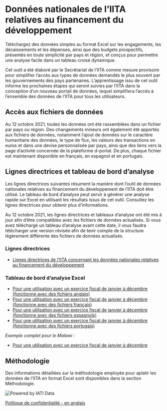# Données nationales de l’IITA relatives au financement du développement

Téléchargez des données simples au format Excel sur les engagements, les décaissements et les dépenses, ainsi que des budgets prospectifs, présentés en toute simplicité par pays et région, et conçus pour permettre une analyse facile dans un tableau croisé dynamique.

Cet outil a été élaboré par le Secrétariat de l’IITA comme mesure provisoire pour simplifier l’accès aux types de données demandés le plus souvent par les gouvernements des pays partenaires. L’apprentissage issu de cet outil informe les prochaines étapes qui seront suivies par l’IITA dans la conception d’un nouveau portail de données, lequel simplifiera l’accès à l’ensemble des données de l’IITA pour tous les utilisateurs.

## Accès aux fichiers de données

Au 12 octobre 2021, toutes les données ont été rassemblées dans un fichier par pays ou région. Des changements mineurs ont également été apportés aux fichiers de données, notamment l’ajout de données sur le caractère humanitaire des données, le type de flux, les valeurs des transactions en euros et dans une devise personnalisée par pays, ainsi que des liens vers la page d’activité concernée de la plateforme d-portal. De plus, chaque fichier est maintenant disponible en français, en espagnol et en portugais.

<DownloadFile />

## Lignes directrices et tableau de bord d’analyse

Les lignes directrices suivantes résument la manière dont l’outil de données nationales relatives au financement du développement de l’IITA doit être utilisé. Le tableau de bord d’analyse peut servir à générer une analyse rapide sur Excel en utilisant les résultats issus de cet outil. Consultez les lignes directrices pour obtenir plus d’informations.

Au 12 octobre 2021, les lignes directrices et tableaux d’analyse ont été mis à jour afin d’être compatibles avec les fichiers de données actualisés. Si vous avez téléchargé un tableau d’analyse avant cette date, il vous faudra télécharger une version révisée afin de tenir compte de la structure légèrement différente des fichiers de données actualisés.

### Lignes directrices

* [Lignes directrices de l’IITA concernant les données nationales
relatives au financement du développement](/IATI%20CDFD%20Guidance_v2_FR.pdf)

### Tableau de bord d’analyse Excel

* [Pour une utilisation avec un exercice fiscal de janvier à décembre (fonctionne avec des fichiers anglais)](/v2%20IATI%20CDFD%20Analysis%20Dashboard_Jan-Dec.xlsx)
* [Pour une utilisation avec un exercice fiscal de janvier à décembre (fonctionne avec des fichiers français)](/v2%20IATI%20CDFD%20Analysis%20Dashboard_Jan-Dec_FR.xlsx)
* [Pour une utilisation avec un exercice fiscal de janvier à décembre (fonctionne avec des fichiers espagnols)](/v2%20IATI%20CDFD%20Analysis%20Dashboard_Jan-Dec_ES.xlsx)
* [Pour une utilisation avec un exercice fiscal de janvier à décembre (fonctionne avec des fichiers portugais)](/v2%20IATI%20CDFD%20Analysis%20Dashboard_Jan-Dec_PT.xlsx)

_Exemple complet pour le Malawi :_

* [Pour une utilisation avec un exercice fiscal de janvier à décembre](/v2%20IATI%20CDFD%20Analysis%20Dashboard_Jan-Dec_Malawi%20Example.xlsx)

## Méthodologie
Des informations détaillées sur la méthodologie employée pour aplatir les données de l’IITA en format Excel sont disponibles dans la section Méthodologie.

<p class="center-logo">
	<img src="/powered-by-iati.png" alt="Powered by IATI Data" />
</p>

[Politique de confidentialité - en anglais](https://iatistandard.org/en/privacy-policy/)